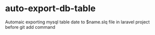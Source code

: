 # auto-export-db-table
Automaic exporting mysql table date to $name.slq file in laravel project before git add command
